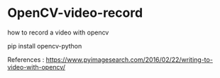 # OpenCV-video-record
how to record a video with opencv

pip install opencv-python

References : https://www.pyimagesearch.com/2016/02/22/writing-to-video-with-opencv/
